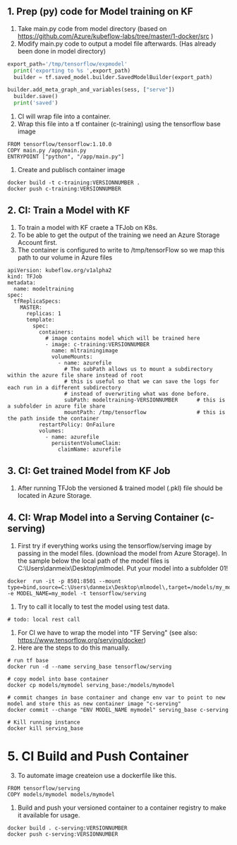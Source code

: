 ## 1.  Prep (py) code for Model training on KF
1. Take main.py code from model directory (based on https://github.com/Azure/kubeflow-labs/tree/master/1-docker/src )
1. Modify main.py code to output a model file afterwards. (Has already been done in model directory)

```python
export_path='/tmp/tensorflow/expmodel'
  print('exporting to %s ',export_path)
  builder = tf.saved_model.builder.SavedModelBuilder(export_path)
```

```python
builder.add_meta_graph_and_variables(sess, ["serve"])
  builder.save()
  print('saved')
```


1. CI will wrap file into a container.
1. Wrap this file into a tf container (c-training) using the tensorflow base image
```
FROM tensorflow/tensorflow:1.10.0
COPY main.py /app/main.py
ENTRYPOINT ["python", "/app/main.py"]
```
1. Create and publisch container image
```
docker build -t c-training:VERSIONNUMBER .
docker push c-training:VERSIONNUMBER
```


## 2. CI: Train a Model with KF 
1. To train a model with KF craete a TFJob on K8s.
1. To be able to get the output of the training we need an Azure Storage Account first.
1. The container is configured to write to /tmp/tensorFlow so we map this path to our volume in Azure files

```
apiVersion: kubeflow.org/v1alpha2
kind: TFJob
metadata:
  name: modeltraining
spec:
  tfReplicaSpecs:
    MASTER:
      replicas: 1
      template:
        spec:
          containers:
            # image contains model which will be trained here
            - image: c-training:VERSIONNUMBER
              name: mltrainingimage              
              volumeMounts:                
                - name: azurefile
                  # The subPath allows us to mount a subdirectory within the azure file share instead of root
                  # this is useful so that we can save the logs for each run in a different subdirectory
                  # instead of overwriting what was done before.
                  subPath: modeltraining-VERSIONNUMBER      # this is a subfolder in azure file share
                  mountPath: /tmp/tensorflow                # this is the path inside the container
          restartPolicy: OnFailure
          volumes:
            - name: azurefile
              persistentVolumeClaim:
                claimName: azurefile
```

## 3. CI: Get trained Model from KF Job
1. After running TFJob the versioned & trained model (.pkl) file should be located in Azure Storage.

## 4. CI: Wrap Model into a Serving Container (c-serving)

1. First try if everything works using the tensorflow/serving image by passing in the model files. (download the model from Azure Storage). In the sample below the local path of the model files is C:\Users\danmeix\Desktop\mlmodel. Put your model into a subfolder 01! 
```
docker  run -it -p 8501:8501 --mount type=bind,source=C:\Users\danmeix\Desktop\mlmodel\,target=/models/my_model  -e MODEL_NAME=my_model -t tensorflow/serving
```

1. Try to call it locally to test the model using test data.
```
# todo: local rest call
```

1. For CI we have to wrap the model into "TF Serving" (see also: https://www.tensorflow.org/serving/docker)
2. Here are the steps to do this manually.
```
# run tf base
docker run -d --name serving_base tensorflow/serving

# copy model into base container 
docker cp models/mymodel serving_base:/models/mymodel

# commit changes in base container and change env var to point to new model and store this as new container image "c-serving"
docker commit --change "ENV MODEL_NAME mymodel" serving_base c-serving

# Kill running instance
docker kill serving_base
```

# 5. CI Build and Push Container 
3. To automate image createion use a dockerfile like this.
```
FROM tensorflow/serving
COPY models/mymodel models/mymodel
```

1. Build and push your versioned container to a container registry to make it available for usage.
```
docker build . c-serving:VERSIONNUMBER
docker push c-serving:VERSIONNUMBER
```

